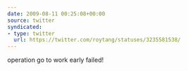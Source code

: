 ```yaml
---
date: 2009-08-11 00:25:08+00:00
source: twitter
syndicated:
- type: twitter
  url: https://twitter.com/roytang/statuses/3235581538/
---
```


operation go to work early failed!